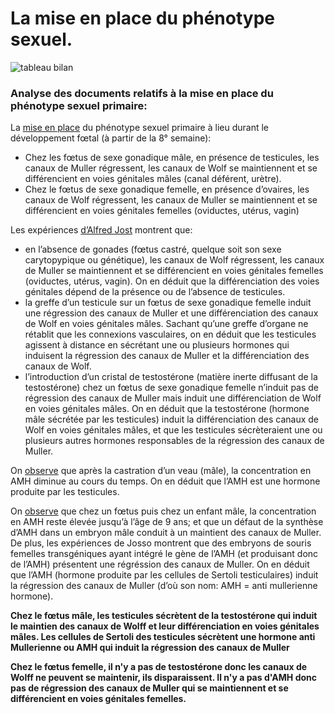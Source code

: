 # La mise en place du phénotype sexuel.

<img src="https://ipfs.io/ipfs/QmczKAyEa5jX8Bk41v8yRoyynSmC4HANSR3SLe35GBG6y6" alt="tableau bilan" width="">


### Analyse des documents relatifs à la mise en place du phénotype sexuel primaire:

La <a href="https://ipfs.io/ipfs/QmV4gQyGGWeLwFngDDJeUozQRMaxDFH4AXpXfYEP6oaaob">mise en place</a> du phénotype sexuel primaire à lieu durant le développement fœtal (à partir de la 8° semaine):

- Chez les fœtus de sexe gonadique mâle, en présence de testicules, les canaux de Muller régressent, les canaux de Wolf se maintiennent et se différencient en voies génitales mâles (canal déférent, urètre).
- Chez le fœtus de sexe gonadique femelle, en présence d’ovaires, les canaux de Wolf régressent, les canaux de Muller se maintiennent et se différencient en voies génitales femelles (oviductes, utérus, vagin)

Les expériences <a href="https://ipfs.io/ipfs/QmYGh5vEZi4CtsTPQGUZUT1udTL1ygqivgc6HfRGxmPtPU">d’Alfred Jost</a> montrent que:

- en l’absence de gonades (fœtus castré, quelque soit son sexe carytopypique ou génétique), les canaux de Wolf régressent, les canaux de Muller se maintiennent et se différencient en voies génitales femelles (oviductes, utérus, vagin). On en déduit que la différenciation des voies génitales dépend de la présence ou de l’absence de testicules.
- la greffe d’un testicule sur un fœtus de sexe gonadique femelle induit une régression des canaux de Muller et une différenciation des canaux de Wolf en voies génitales mâles. Sachant qu’une greffe d’organe ne rétablit que les connexions vasculaires, on en déduit que les testicules agissent à distance en sécrétant une ou plusieurs hormones qui induisent la régression des canaux de Muller et la différenciation des canaux de Wolf.
- l’introduction d’un cristal de testostérone (matière inerte diffusant de la testostérone) chez un fœtus de sexe gonadique femelle n’induit pas de régression des canaux de Muller mais induit une différenciation de Wolf en voies génitales mâles. On en déduit que la testostérone (hormone mâle sécrétée par les testicules) induit la différenciation des canaux de Wolf en voies génitales mâles, et que les testicules sécrèteraient une ou plusieurs autres hormones responsables de la régression des canaux de Muller.

On <a href="https://ipfs.io/ipfs/QmXAJnfFU3hgp7N6bjyQv46Uy2uWshC7cZbFNdqMyuZ7oQ">observe</a> que après la castration d’un veau (mâle), la concentration en AMH diminue au cours du temps. On en déduit que l’AMH est une hormone produite par les testicules.

On <a href="https://ipfs.io/ipfs/QmQPyP8z5AkDfYH8gj4tCsBXtKyTNg536hrdYLTsP4Kffz">observe</a> que chez un fœtus puis chez un enfant mâle, la concentration en AMH reste élevée jusqu’à l’âge de 9 ans; et que un défaut de la synthèse d’AMH dans un embryon mâle conduit à un maintient des canaux de Muller. De plus, les expériences de Josso montrent que des embryons de souris femelles transgéniques ayant intégré le gène de l’AMH (et produisant donc de l’AMH) présentent une régréssion des canaux de Muller. On en déduit que l’AMH (hormone produite par les cellules de Sertoli testiculaires) induit la régression des canaux de Muller (d’où son nom: AMH = anti mullerienne hormone).

**Chez le fœtus mâle, les testicules sécrètent de la testostérone qui induit le maintien des canaux de Wolff et leur différenciation en voies génitales mâles. Les cellules de Sertoli des testicules sécrètent une hormone anti Mullerienne ou AMH qui induit la régression des canaux de Muller**
 
**Chez le fœtus femelle, il n'y a pas de testostérone donc les canaux de Wolff ne peuvent se maintenir, ils disparaissent. Il n'y a pas d'AMH donc pas de régression des canaux de Muller qui se maintiennent et se différencient en voies génitales femelles.**

